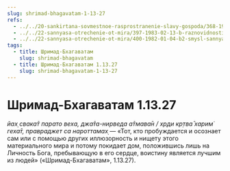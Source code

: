 ```yaml
---
slug: shrimad-bhagavatam-1-13-27
refs:
  - ../../20-sankirtana-sovmestnoe-rasprostranenie-slavy-gospoda/368-1982-02-27-a2-rasprostraniteli-kapel-nektara.md
  - ../../22-sannyasa-otrechenie-ot-mira/397-1983-02-13-b-raznovidnosti-i-filosofskie-aspekty-sannyasy.md
  - ../../22-sannyasa-otrechenie-ot-mira/400-1982-01-04-b2-smysl-sannyasy-dlya-vajshnava-v-kali-yugu.md
tags:
  - title: Шримад-Бхагаватам
    slug: shrimad-bhagavatam
  - title: Шримад-Бхагаватам 1.13.27
    slug: shrimad-bhagavatam-1-13-27
---
```


# Шримад-Бхагаватам 1.13.27

*йах̣ свака̄т парато веха, джа̄та-нирведа а̄тмава̄н / хр̣ди кр̣тва̄ харим̇ геха̄т, правраджет са нароттамах̣* — «Тот, кто пробуждается и осознает сам или с помощью других иллюзорность и нищету этого материального мира и потому покидает дом, положившись лишь на Личность Бога, пребывающую в его сердце, воистину является лучшим из людей» («Шримад-Бхагаватам», 1.13.27).

